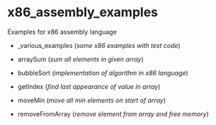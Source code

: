 # x86_assembly_examples
Examples for x86 assembly language

* _various_examples (*some x86 examples with test code*)

* arraySum (*sum all elements in given array*)

* bubbleSort (*implementation of algorithm in x86 language*)
  
* getIndex (*find last appearance of value in array*)

* moveMin (*move all min elements on start of array*)

* removeFromArray (*remove element from array and free memory*)
